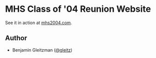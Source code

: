 # MHS Class of '04 Reunion Website #

See it in action at [mhs2004.com](http://mhs2004.com).

Author
------

-  Benjamin Gleitzman ([@gleitz](http://github.com/gleitz))
